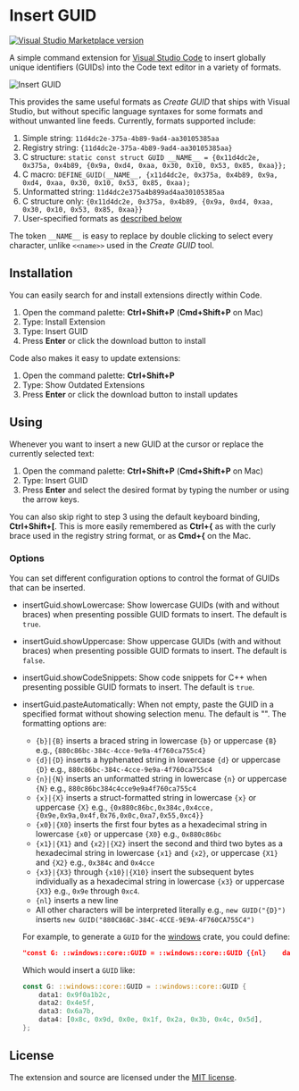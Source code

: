 # Insert GUID

[![Visual Studio Marketplace version](https://img.shields.io/visual-studio-marketplace/v/heaths.vscode-guid.svg?style=flat-square)](https://marketplace.visualstudio.com/items?itemName=heaths.vscode-guid)

A simple command extension for [Visual Studio Code](https://code.visualstudio.com) to insert globally unique identifiers (GUIDs) into the Code text editor in a variety of formats.

![Insert GUID](https://media.giphy.com/media/3danYPtfh3iQBjd6ef/giphy.gif)

This provides the same useful formats as _Create GUID_ that ships with Visual Studio, but without specific language syntaxes for some formats and without unwanted line feeds. Currently, formats supported include:

1. Simple string: `11d4dc2e-375a-4b89-9ad4-aa30105385aa`
2. Registry string: `{11d4dc2e-375a-4b89-9ad4-aa30105385aa}`
3. C structure: `static const struct GUID __NAME__ = {0x11d4dc2e, 0x375a, 0x4b89, {0x9a, 0xd4, 0xaa, 0x30, 0x10, 0x53, 0x85, 0xaa}};`
4. C macro: `DEFINE_GUID(__NAME__, {x11d4dc2e, 0x375a, 0x4b89, 0x9a, 0xd4, 0xaa, 0x30, 0x10, 0x53, 0x85, 0xaa);`
5. Unformatted string: `11d4dc2e375a4b899ad4aa30105385aa`
6. C structure only: `{0x11d4dc2e, 0x375a, 0x4b89, {0x9a, 0xd4, 0xaa, 0x30, 0x10, 0x53, 0x85, 0xaa}}`
7. User-specified formats as [described below](#options)

The token `__NAME__` is easy to replace by double clicking to select every character, unlike `<<name>>` used in the _Create GUID_ tool.

## Installation

You can easily search for and install extensions directly within Code.

1. Open the command palette: __Ctrl+Shift+P__ (__Cmd+Shift+P__ on Mac)
2. Type: Install Extension
3. Type: Insert GUID
4. Press __Enter__ or click the download button to install

Code also makes it easy to update extensions:

1. Open the command palette: __Ctrl+Shift+P__
2. Type: Show Outdated Extensions
3. Press __Enter__ or click the download button to install updates

## Using

Whenever you want to insert a new GUID at the cursor or replace the currently selected text:

1. Open the command palette: __Ctrl+Shift+P__ (__Cmd+Shift+P__ on Mac)
2. Type: Insert GUID
3. Press __Enter__ and select the desired format by typing the number or using the arrow keys.

You can also skip right to step 3 using the default keyboard binding, __Ctrl+Shift+[__. This is more easily remembered as __Ctrl+{__ as with the curly brace used in the registry string format, or as __Cmd+{__ on the Mac.

### Options

You can set different configuration options to control the format of GUIDs that can be inserted.

* insertGuid.showLowercase: Show lowercase GUIDs (with and without braces) when presenting possible GUID formats to insert. The default is `true`.
* insertGuid.showUppercase: Show uppercase GUIDs (with and without braces) when presenting possible GUID formats to insert. The default is `false`.
* insertGuid.showCodeSnippets: Show code snippets for C++ when presenting possible GUID formats to insert. The default is `true`.
* insertGuid.pasteAutomatically: When not empty, paste the GUID in a specified format without showing selection menu. The default is "". The formatting options are:
  * `{b}|{B}` inserts a braced string in lowercase `{b}` or uppercase `{B}` e.g., `{880c86bc-384c-4cce-9e9a-4f760ca755c4}`
  * `{d}|{D}` inserts a hyphenated string in lowercase `{d}` or uppercase `{D}` e.g., `880c86bc-384c-4cce-9e9a-4f760ca755c4`
  * `{n}|{N}` inserts an unformatted string in lowercase `{n}` or uppercase `{N}` e.g., `880c86bc384c4cce9e9a4f760ca755c4`
  * `{x}|{X}` inserts a struct-formatted string in lowercase `{x}` or uppercase `{X}` e.g., `{0x880c86bc,0x384c,0x4cce,{0x9e,0x9a,0x4f,0x76,0x0c,0xa7,0x55,0xc4}}`
  * `{x0}|{X0}` inserts the first four bytes as a hexadecimal string in lowercase `{x0}` or uppercase `{X0}` e.g., `0x880c86bc`
  * `{x1}|{X1}` and `{x2}|{X2}` insert the second and third two bytes as a hexadecimal string in lowercase `{x1}` and `{x2}`, or uppercase `{X1}` and `{X2}` e.g., `0x384c` and `0x4cce`
  * `{x3}|{X3}` through `{x10}|{X10}` insert the subsequent bytes individually as a hexadecimal string in lowercase `{x3}` or uppercase `{X3}` e.g., `0x9e` through `0xc4`.
  * `{nl}` inserts a new line
  * All other characters will be interpreted literally e.g., `new GUID("{D}")` inserts `new GUID("880C86BC-384C-4CCE-9E9A-4F760CA755C4")`

  For example, to generate a `GUID` for the [windows](https://crates.io/crates/windows) crate, you could define:

  ```json
  "const G: ::windows::core::GUID = ::windows::core::GUID {{nl}    data1: 0x{x0},{nl}    data2: 0x{x1},{nl}    data3: 0x{x2},{nl}    data4: [0x{x3}, 0x{x4}, 0x{x5}, 0x{x6}, 0x{x7}, 0x{x8}, 0x{x9}, 0x{x10}],{nl}};"
  ```

  Which would insert a `GUID` like:

  ```rust
  const G: ::windows::core::GUID = ::windows::core::GUID {
      data1: 0x9f0a1b2c,
      data2: 0x4e5f,
      data3: 0x6a7b,
      data4: [0x8c, 0x9d, 0x0e, 0x1f, 0x2a, 0x3b, 0x4c, 0x5d],
  };
  ```

## License

The extension and source are licensed under the [MIT license](LICENSE.txt).
